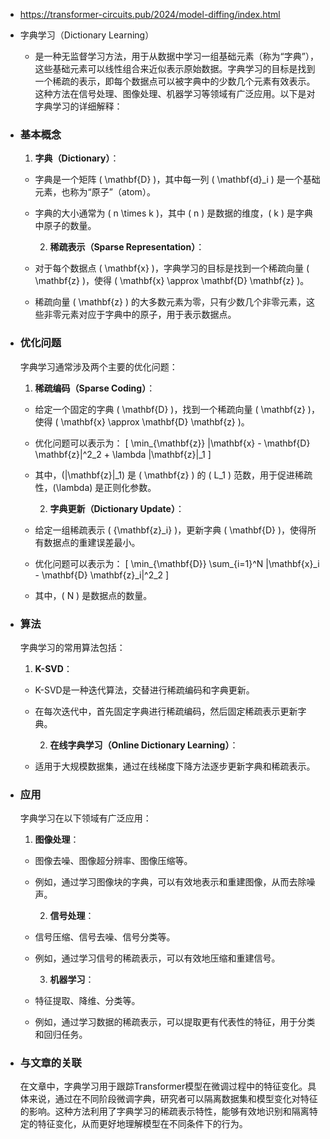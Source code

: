 - https://transformer-circuits.pub/2024/model-diffing/index.html
- 字典学习（Dictionary Learning）
	- 是一种无监督学习方法，用于从数据中学习一组基础元素（称为“字典”），这些基础元素可以线性组合来近似表示原始数据。字典学习的目标是找到一个稀疏的表示，即每个数据点可以被字典中的少数几个元素有效表示。这种方法在信号处理、图像处理、机器学习等领域有广泛应用。以下是对字典学习的详细解释：
- ### 基本概念
  
  1. **字典（Dictionary）**：
	- 字典是一个矩阵 \( \mathbf{D} \)，其中每一列 \( \mathbf{d}_i \) 是一个基础元素，也称为“原子”（atom）。
	- 字典的大小通常为 \( n \times k \)，其中 \( n \) 是数据的维度，\( k \) 是字典中原子的数量。
	  
	  2. **稀疏表示（Sparse Representation）**：
	- 对于每个数据点 \( \mathbf{x} \)，字典学习的目标是找到一个稀疏向量 \( \mathbf{z} \)，使得 \( \mathbf{x} \approx \mathbf{D} \mathbf{z} \)。
	- 稀疏向量 \( \mathbf{z} \) 的大多数元素为零，只有少数几个非零元素，这些非零元素对应于字典中的原子，用于表示数据点。
- ### 优化问题
  
  字典学习通常涉及两个主要的优化问题：
  
  1. **稀疏编码（Sparse Coding）**：
	- 给定一个固定的字典 \( \mathbf{D} \)，找到一个稀疏向量 \( \mathbf{z} \)，使得 \( \mathbf{x} \approx \mathbf{D} \mathbf{z} \)。
	- 优化问题可以表示为：
	  \[
	  \min_{\mathbf{z}} \|\mathbf{x} - \mathbf{D} \mathbf{z}\|^2_2 + \lambda \|\mathbf{z}\|_1
	  \]
	- 其中，\(\|\mathbf{z}\|_1\) 是 \( \mathbf{z} \) 的 \( L_1 \) 范数，用于促进稀疏性，\(\lambda\) 是正则化参数。
	  
	  2. **字典更新（Dictionary Update）**：
	- 给定一组稀疏表示 \( \{\mathbf{z}_i\} \)，更新字典 \( \mathbf{D} \)，使得所有数据点的重建误差最小。
	- 优化问题可以表示为：
	  \[
	  \min_{\mathbf{D}} \sum_{i=1}^N \|\mathbf{x}_i - \mathbf{D} \mathbf{z}_i\|^2_2
	  \]
	- 其中，\( N \) 是数据点的数量。
- ### 算法
  
  字典学习的常用算法包括：
  
  1. **K-SVD**：
	- K-SVD是一种迭代算法，交替进行稀疏编码和字典更新。
	- 在每次迭代中，首先固定字典进行稀疏编码，然后固定稀疏表示更新字典。
	  
	  2. **在线字典学习（Online Dictionary Learning）**：
	- 适用于大规模数据集，通过在线梯度下降方法逐步更新字典和稀疏表示。
- ### 应用
  
  字典学习在以下领域有广泛应用：
  
  1. **图像处理**：
	- 图像去噪、图像超分辨率、图像压缩等。
	- 例如，通过学习图像块的字典，可以有效地表示和重建图像，从而去除噪声。
	  
	  2. **信号处理**：
	- 信号压缩、信号去噪、信号分类等。
	- 例如，通过学习信号的稀疏表示，可以有效地压缩和重建信号。
	  
	  3. **机器学习**：
	- 特征提取、降维、分类等。
	- 例如，通过学习数据的稀疏表示，可以提取更有代表性的特征，用于分类和回归任务。
- ### 与文章的关联
  
  在文章中，字典学习用于跟踪Transformer模型在微调过程中的特征变化。具体来说，通过在不同阶段微调字典，研究者可以隔离数据集和模型变化对特征的影响。这种方法利用了字典学习的稀疏表示特性，能够有效地识别和隔离特定的特征变化，从而更好地理解模型在不同条件下的行为。